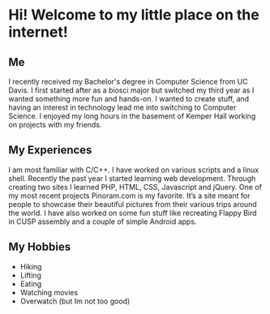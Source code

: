 # Hi! Welcome to my little place on the internet!
## Me
I recently received my Bachelor's degree in Computer Science from UC Davis. I first started after as a biosci major but switched my third year as I wanted something more fun and hands-on. I wanted to create stuff, and having an interest in technology lead me into switching to Computer Science. I enjoyed my long hours in the basement of Kemper Hall working on projects with my friends.

## My Experiences
I am most familiar with C/C++. I have worked on various scripts and a linux shell. Recently the past year I started learning web development. Through creating two sites I learned PHP, HTML, CSS, Javascript and jQuery. One of my most recent projects Pinoram.com is my favorite. It’s a site meant for people to showcase their beautiful pictures from their various trips around the world. I have also worked on some fun stuff like recreating Flappy Bird in CUSP assembly and a couple of simple Android apps.

## My Hobbies
- Hiking
- Lifting
- Eating
- Watching movies
- Overwatch (but Im not too good)
